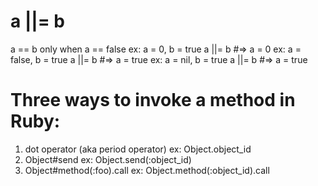 # a ||= b
a == b only when a == false
    ex: a = 0, b = true
        a ||= b #=> a = 0
    ex: a = false, b = true
        a ||= b #=> a = true
    ex: a = nil, b = true
        a ||= b #=> a = true


# Three ways to invoke a method in Ruby:
1. dot operator (aka period operator)
    ex: Object.object_id
2. Object#send
    ex: Object.send(:object_id)
3. Object#method(:foo).call
    ex: Object.method(:object_id).call



